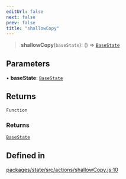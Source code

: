 ```yaml
---
editUrl: false
next: false
prev: false
title: "shallowCopy"
---
```


> **shallowCopy**(`baseState`): () => [`BaseState`](/reference/tevm/state/type-aliases/basestate/)

## Parameters

• **baseState**: [`BaseState`](/reference/tevm/state/type-aliases/basestate/)

## Returns

`Function`

### Returns

[`BaseState`](/reference/tevm/state/type-aliases/basestate/)

## Defined in

[packages/state/src/actions/shallowCopy.js:10](https://github.com/qbzzt/tevm-monorepo/blob/main/packages/state/src/actions/shallowCopy.js#L10)
